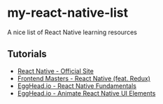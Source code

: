 # my-react-native-list
A nice list of React Native learning resources

## Tutorials
- [React Native - Official Site](https://facebook.github.io/react-native/)
- [Frontend Masters - React Native (feat. Redux)](https://frontendmasters.com/courses/react-native/)
- [EggHead.io - React Native Fundamentals](https://egghead.io/courses/react-native-fundamentals)
- [EggHead.io - Animate React Native UI Elements](https://egghead.io/courses/animate-react-native-ui-elements)

